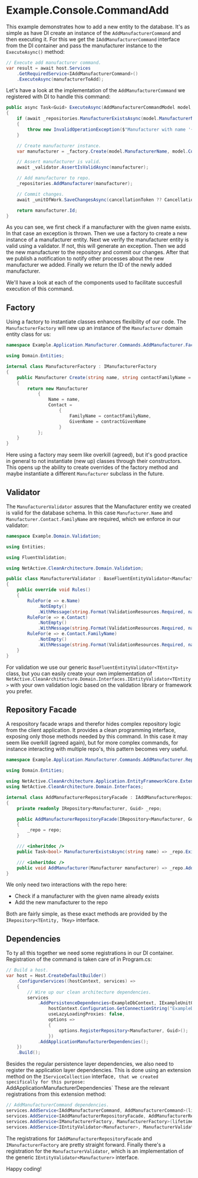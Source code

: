 # Example.Console.CommandAdd

This example demonstrates how to add a new entity to the database. 
It's as simple as have DI create an instance of the `AddManufacturerCommand` and then executing it. 
For this we get the `IAddManufacturerCommand` interface from the DI container and pass the manufacturer instance to the `ExecuteAsync()` method:

```csharp
// Execute add manufacturer command.
var result = await host.Services
    .GetRequiredService<IAddManufacturerCommand>()
    .ExecuteAsync(manufacturerToAdd);
```

Let's have a look at the implementation of the `AddManufacturerCommand` we registered with DI to handle this command:

```csharp
public async Task<Guid> ExecuteAsync(AddManufacturerCommandModel model, CancellationToken? cancellationToken = null)
{
    if (await _repositories.ManufacturerExistsAsync(model.ManufacturerName))
    {
        throw new InvalidOperationException($"Manufacturer with name '{model.ManufacturerName}' already exists.");
    }

    // Create manufacturer instance.
    var manufacturer = _factory.Create(model.ManufacturerName, model.Contact?.FamilyName, model.Contact?.GivenName);

    // Assert manufacturer is valid.
    await _validator.AssertIsValidAsync(manufacturer);

    // Add manufacturer to repo.
    _repositories.AddManufacturer(manufacturer);

    // Commit changes.            
    await _unitOfWork.SaveChangesAsync(cancellationToken ?? CancellationToken.None);

    return manufacturer.Id;
}
```
As you can see, we first check if a manufacturer with the given name exists. In that case an exception is thrown.
Then we use a factory to create a new instance of a manufacturer entity.
Next we verify the manufacturer entity is valid using a validator. If not, this will generate an exception.
Then we add the new manufacturer to the repository and commit our changes.
After that we publish a notification to notify other processes about the new manufacturer we added.
Finally we return the ID of the newly added manufacturer. 

We'll have a look at each of the components used to facilitate succesfull execution of this command.

## Factory
Using a factory to instantiate classes enhances flexibility of our code. 
The `ManufacturerFactory` will new up an instance of the `Manufacturer` domain entity class for us:
```csharp
namespace Example.Application.Manufacturer.Commands.AddManufacturer.Factory;

using Domain.Entities;

internal class ManufacturerFactory : IManufacturerFactory
{
    public Manufacturer Create(string name, string contactFamilyName = null, string contractGivenName = null)
    {
        return new Manufacturer
            {
                Name = name,
                Contact =
                    {
                        FamilyName = contactFamilyName,
                        GivenName = contractGivenName
                    }
            };
    }
}
```
Here using a factory may seem like overkill (agreed), but it's good practice in general to not instantiate (new up) classes through their constructors.
This opens up the ability to create overrides of the factory method and maybe instantiate a different `Manufacturer` subclass in the future.

## Validator
The `ManufacturerValidator` assures that the Manufacturer entity we created is valid for the database schema.
In this case `Manufacturer.Name` and `Manufacturer.Contact.FamilyName` are required, which we enforce in our validator:
```csharp
namespace Example.Domain.Validation;

using Entities;

using FluentValidation;

using NetActive.CleanArchitecture.Domain.Validation;

public class ManufacturerValidator : BaseFluentEntityValidator<Manufacturer>
{
    public override void Rules()
    {
        RuleFor(e => e.Name)
            .NotEmpty()
            .WithMessage(string.Format(ValidationResources.Required, nameof(Manufacturer.Name)));
        RuleFor(e => e.Contact)
            .NotEmpty()
            .WithMessage(string.Format(ValidationResources.Required, nameof(Manufacturer.Contact)));
        RuleFor(e => e.Contact.FamilyName)
            .NotEmpty()
            .WithMessage(string.Format(ValidationResources.Required, nameof(Manufacturer.Contact.FamilyName)));
    }
}
```
For validation we use our generic `BaseFluentEntityValidator<TEntity>` class, but you can easily create your own implementation of `NetActive.CleanArchitecture.Domain.Interfaces.IEntityValidator<TEntity>` with your own validation logic based on the validation library or framework you prefer.

## Repository Facade
A respository facade wraps and therefor hides complex repository logic from the client application. 
It provides a clean programming interface, exposing only those methods needed by this command.
In this case it may seem like overkill (agreed again), but for more complex commands, for instance interacting with multiple repo's, this pattern becomes very useful.

```csharp
namespace Example.Application.Manufacturer.Commands.AddManufacturer.Repository;

using Domain.Entities;

using NetActive.CleanArchitecture.Application.EntityFrameworkCore.Extensions;
using NetActive.CleanArchitecture.Domain.Interfaces;

internal class AddManufacturerRepositoryFacade : IAddManufacturerRepositoryFacade
{
    private readonly IRepository<Manufacturer, Guid> _repo;

    public AddManufacturerRepositoryFacade(IRepository<Manufacturer, Guid> repo)
    {
        _repo = repo;
    }

    /// <inheritdoc />
    public Task<bool> ManufacturerExistsAsync(string name) => _repo.ExistsAsync(s => s.Name.Equals(name));

    /// <inheritdoc />
    public void AddManufacturer(Manufacturer manufacturer) => _repo.Add(manufacturer);
}
```
We only need two interactions with the repo here: 
- Check if a manufacturer with the given name already exists
- Add the new manufacturer to the repo

Both are fairly simple, as these exact methods are provided by the `IRepository<TEntity, TKey>` interface.

## Dependencies
To ty all this together we need some registrations in our DI container. 
Registration of the command is taken care of in Program.cs:

```csharp
// Build a host.
var host = Host.CreateDefaultBuilder()
    .ConfigureServices((hostContext, services) =>
    {
        // Wire up our clean architecture dependencies.
        services
            .AddPersistenceDependencies<ExampleDbContext, IExampleUnitOfWork, ExampleUnitOfWork>(
                hostContext.Configuration.GetConnectionString("ExampleDbConnection1"),
                useLazyLoadingProxies: false,
                options =>
                {
                    options.RegisterRepository<Manufacturer, Guid>();
                })
            .AddApplicationManufacturerDependencies();
    })
    .Build();
```

Besides the regular persistence layer dependencies, we also need to register the application layer dependencies.
This is done using an extension method on the `IServiceCollection` interface`, that we created specifically for this purpose: `AddApplicationManufacturerDependencies`
These are the relevant registrations from this extension method:
```csharp
// AddManufacturerCommand dependencies.
services.AddService<IAddManufacturerCommand, AddManufacturerCommand>(lifetime);
services.AddService<IAddManufacturerRepositoryFacade, AddManufacturerRepositoryFacade>(lifetime);
services.AddService<IManufacturerFactory, ManufacturerFactory>(lifetime);
services.AddService<IEntityValidator<Manufacturer>, ManufacturerValidator>(lifetime);
```

The registrations for `IAddManufacturerRepositoryFacade` and `IManufacturerFactory` are pretty straight forward.
Finally there's a registration for the `ManufacturerValidator`, which is an implementation of the generic `IEntityValidator<Manufacturer>` interface.

Happy coding!

